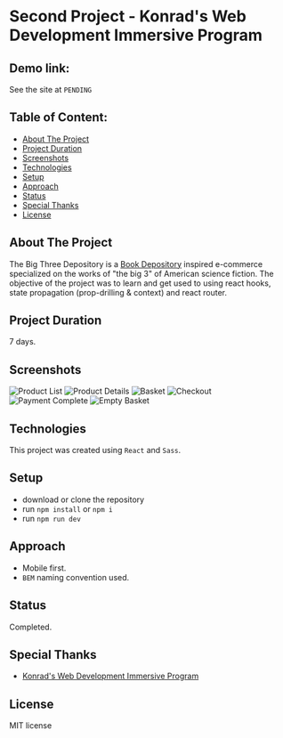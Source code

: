 # Second Project - Konrad's Web Development Immersive Program

## Demo link:
See the site at `PENDING`

## Table of Content:

- [About The Project](#about-the-project)
- [Project Duration](#project-duration)
- [Screenshots](#screenshots)
- [Technologies](#technologies)
- [Setup](#setup)
- [Approach](#approach)
- [Status](#status)
- [Special Thanks](#special-thanks)
- [License](#license)

## About The Project
The Big Three Depository is a [Book Depository](https://www.bookdepository.com/) inspired e-commerce specialized on the works of "the big 3" of American science fiction. The objective of the project was to learn and get used to using react hooks, state propagation (prop-drilling & context) and react router.

## Project Duration
7 days.

## Screenshots

![Product List](https://i.imgur.com/59xIeIL.png)
![Product Details](https://i.imgur.com/jqO0eFK.png)
![Basket](https://i.imgur.com/FUNSb4e.png)
![Checkout](https://i.imgur.com/ZlbcgV8.png)
![Payment Complete](https://i.imgur.com/J21JMd2.png)
![Empty Basket](https://i.imgur.com/ZKHBNCk.png)

## Technologies
This project was created using `React` and `Sass`.

## Setup
- download or clone the repository
- run `npm install` or `npm i`
- run `npm run dev`

## Approach
- Mobile first.
- `BEM` naming convention used.

## Status
Completed.

## Special Thanks
- [Konrad's Web Development Immersive Program](https://www.konrad.com/careers/san-jose/web-development-program)

## License
MIT license